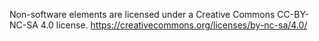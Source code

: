 Non-software elements are licensed under a Creative Commons CC-BY-NC-SA 4.0 license.
https://creativecommons.org/licenses/by-nc-sa/4.0/
